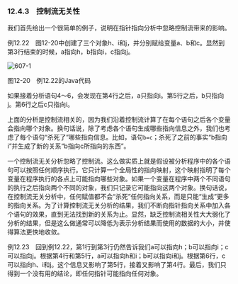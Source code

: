### 12.4.3　控制流无关性

我们首先给出一个很简单的例子，说明在指针指向分析中忽略控制流带来的影响。

例12.22　图12-20中创建了三个对象h、i和j，并分别赋给变量a、b和c。显然到第3行结束的时候，a指向h，b指向i，c指向j。

![607-1](../Images/image05080.jpeg)

图12-20　例12.22的Java代码

如果接着分析语句4～6，会发现在第4行之后，a只指向i。第5行之后，b只指向j。第6行之后c只指向i。

上面的分析是控制流相关的，因为我们沿着控制流计算了在每个语句之后各个变量会指向哪个对象。换句话说，除了考虑各个语句生成哪些指向信息之外，我们也考虑了每个语句“杀死了”哪些指向信息。比如，语句`b=c`；杀死了之前的事实“b指向i”并生成了新的关系“b指向c所指向的东西”。

一个控制流无关分析忽略了控制流。这么做实质上就是假设被分析程序中的各个语句可以按照任何顺序执行。它只计算一个全局性的指向映射，这个映射指明了每个变量在程序执行的各点上可能指向哪些对象。如果一个变量在程序中两个不同语句的执行之后指向两个不同的对象，我们只记录它可能指向这两个对象。换句话说，在控制流无关分析中，任何赋值都不会“杀死”任何指向关系，而是只能“生成”更多的指向关系。为了计算控制流无关分析的结果，我们不断向指针指向关系中加入各个语句的效果，直到无法找到新的关系为止。显然，缺乏控制流相关性大大弱化了分析的结果，但是这么做通常可以降低为表示分析结果而使用的数据的大小，并使得算法更快地收敛。

例12.23　回到例12.22，第1行到第3行仍然告诉我们a可以指向h；b可以指向i；c可以指向j。根据第4行和第5行，a可以指向h和i；b可以指向i和j。根据第6行，c可以指向h、i和j。这个信息又影响了第5行，接着又影响了第4行。最后，我们只得到一个没有用的结论，即任何指针可能指向任何对象。